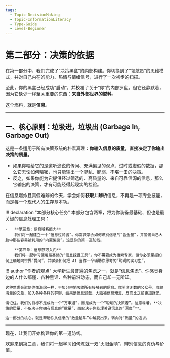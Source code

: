 ```yaml
---
tags:
  - Topic-DecisionMaking
  - Topic-InformationLiteracy
  - Type-Guide
  - Level-Beginner
---
```


# 第二部分：决策的依据

在第一部分中，我们完成了“决策黑盒”的内部构建。你切换到了“领航员”的思维模式，并对自己内在的能力、热情与情绪信号，进行了一次初步的扫描。

至此，你的黑盒已经成功“启动”，并校准了关于“你”的内部罗盘。但它还静默着，因为它缺少一样至关重要的东西：**来自外部世界的燃料**。

这个燃料，就是**信息**。

---

## 一、核心原则：垃圾进，垃圾出 (Garbage In, Garbage Out)

这是一条适用于所有决策系统的朴素真理：**你输入信息的质量，直接决定了你输出决策的质量。**

-   如果你喂给它的是道听途说的传闻、充满偏见的观点、过时或虚假的数据，那么它无论如何精密，也只能输出一个混乱、脆弱、不堪一击的决策。
-   反之，如果你能为它提供经过筛选的、高质量的、来自可靠信源的信息，那么它输出的决策，才有可能经得起现实的检验。

在信息爆炸且真假难辨的今天，学会如何**获取**并**辨析**信息，不再是一项专业技能，而是每一个现代人的生存基本功。

!!! declaration "本部分核心任务"
    本部分包含两章，将为你装备最基础、但也是最关键的信息处理工具：

    -   **第三章：信息辨析能力**
        我们将一起建立一个“信息过滤器”。你需要学会如何识别信息的“含金量”，并警惕自己大脑中那些容易被利用的“内置偏见”。这是你的第一道防线。

    -   **第四章：信息获取入门**
        我们将一起学习使用最基础的“信息挖掘工具”。你不需要成为搜索专家，但你必须掌握如何正确地向世界“提问”，并学会如何把 AI 当作一个辅助你思考的“聪明的实习生”。

!!! author "作者的观点"
    大学新生最普遍的焦虑之一，就是“信息焦虑”。你感觉身边的人什么都懂，各种黑话、各种前沿动态，而自己却一无所知。

    这种焦虑会驱使你像海绵一样，不加分辨地吸收所有接触到的信息。你关注无数的公众号，收藏海量的文章，加入各种各样的群聊，结果是信息过载，大脑被信息淹没，反而比之前更加迷茫。

    请记住，我们的目标不是成为一个“万事通”，而是成为一个“聪明的决策者”。这意味着，**决策的质量，不取决于你拥有信息的“数量”，而取决于你处理关键信息的“深度”**。

    这一部分的核心，就是帮助你从信息的“数量陷阱”中解脱出来，转向对“质量”的追求。

---

现在，让我们开始构建你的第一道防线。

欢迎来到第三章，我们将一起学习如何炼就一双“火眼金睛”，辨别信息的真伪与价值。
